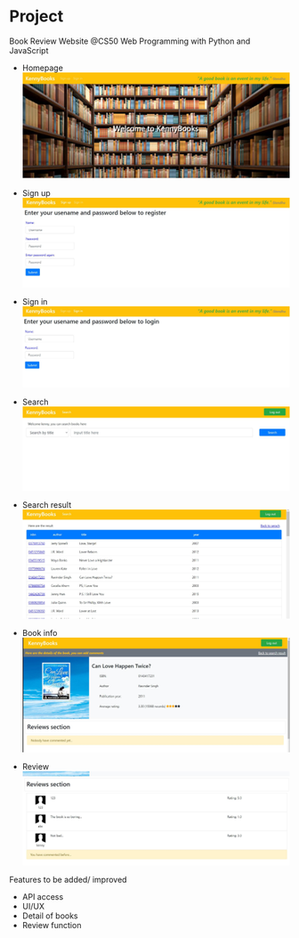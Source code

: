 # Project

Book Review Website @CS50 Web Programming with Python and JavaScript

- Homepage
![Image of homepage](https://github.com/kenny613/Book-Review-Website-cs50/blob/master/home.jpg)

- Sign up
![Image of Yaktocat](https://github.com/kenny613/Book-Review-Website-cs50/blob/master/sign%20up.jpg)

- Sign in
![Image of Sign in](https://github.com/kenny613/Book-Review-Website-cs50/blob/master/sign%20in.jpg)

- Search
![Image of Search](https://github.com/kenny613/Book-Review-Website-cs50/blob/master/search.jpg)

- Search result
![Image of Search result](https://github.com/kenny613/Book-Review-Website-cs50/blob/master/searchresult.jpg)

- Book info
![Image of Book info](https://github.com/kenny613/Book-Review-Website-cs50/blob/master/bookinfo.jpg)

- Review
![Image of Review](https://github.com/kenny613/Book-Review-Website-cs50/blob/master/Rewview.jpg)

Features to be added/ improved
* API access
* UI/UX
* Detail of books
* Review function
